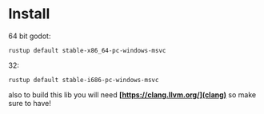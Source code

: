 # Install

64 bit godot:

`rustup default stable-x86_64-pc-windows-msvc`

32:

`rustup default stable-i686-pc-windows-msvc`

also to build this lib you will need **[https://clang.llvm.org/](clang)** so make sure to have!

